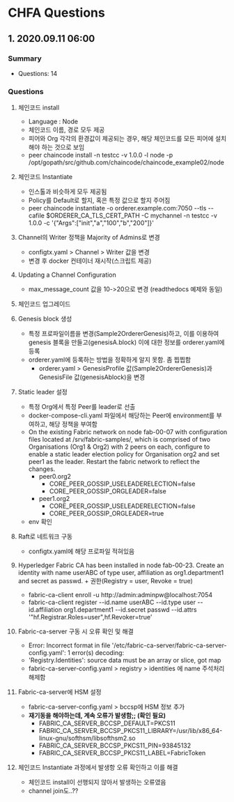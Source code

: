 # CHFA Questions

## 1. 2020.09.11 06:00

### Summary
- Questions: 14

### Questions
1. 체인코드 install
    - Language : Node
    - 체인코드 이름, 경로 모두 제공
    - 피어와 Org 각각의 환경값이 제공되는 경우, 해당 체인코드를 모든 피어에 설치해야 하는 것으로 보임
    - peer chaincode install -n testcc -v 1.0.0 -l node -p /opt/gopath/src/github.com/chaincode/chaincode_example02/node

2. 체인코드 Instantiate
    - 인스톨과 비슷하게 모두 제공됨
    - Policy를 Default로 할지, 혹은 특정 값으로 할지 주어짐
    - peer chaincode instantiate -o orderer.example.com:7050 --tls --cafile $ORDERER_CA_TLS_CERT_PATH -C mychannel -n testcc -v 1.0.0 -c '{"Args":["init","a","100","b","200"]}'

3. Channel의 Writer 정책을 Majority of Admins로 변경
    - configtx.yaml > Channel > Writer 값을 변경
    - 변경 후 docker 컨테이너 재시작(스크립트 제공)

4. Updating a Channel Configuration
    - max_message_count 값을 10->20으로 변경 (readthedocs 예제와 동일)

5. 체인코드 업그레이드

6. Genesis block 생성
    - 특정 프로파일이름을 변경(Sample2OrdererGenesis)하고, 이를 이용하여 genesis 블록을 만들고(genesisA.block) 이에 대한 정보를 orderer.yaml에 등록
    - orderer.yaml에 등록하는 방법을 정확하게 알지 못함. 좀 찝찝함
        - orderer.yaml > GenesisProfile 값(Sample2OrdererGenesis)과 GenesisFile 값(genesisAblock)을 변경

7. Static leader 설정
    - 특정 Org에서 특정 Peer를 leader로 선출
    - docker-compose-cli.yaml 파일에서 해당하는 Peer에 environment를 부여하고, 해당 정책을 부여함
    - On the existing Fabric network on node fab-00-07 with configuration files located at /srv/fabric-samples/, which is comprised of two Organisations (Org1 & Org2) with 2 peers on each, configure to enable a static leader election policy for Organisation org2 and set peer1 as the leader. Restart the fabric network to reflect the changes.
        - peer0.org2
            - CORE_PEER_GOSSIP_USELEADERELECTION=false
            - CORE_PEER_GOSSIP_ORGLEADER=false
        - peer1.org2
            - CORE_PEER_GOSSIP_USELEADERELECTION=false
            - CORE_PEER_GOSSIP_ORGLEADER=true
    - env 확인

8. Raft로 네트워크 구동
    - configtx.yaml에 해당 프로파일 적혀있음

9. Hyperledger Fabric CA has been installed in node fab-00-23. Create an identity with name userABC of type user, affiliation as org1.department1 and secret as passwd. + 권한(Registry = user, Revoke = true)
    - fabric-ca-client enroll -u http://admin:adminpw@localhost:7054
    - fabric-ca-client register --id.name userABC --id.type user --id.affiliation org1.department1 --id.secret passwd --id.attrs '"hf.Registrar.Roles=user",hf.Revoker=true'

10. Fabric-ca-server 구동 시 오류 확인 및 해결
    - Error: Incorrect format in file '/etc/fabric-ca-server/fabric-ca-server-config.yaml': 1 error(s) decoding:
    * 'Registry.Identities': source data must be an array or slice, got map
    - fabric-ca-server-config.yaml > registry > identities 에 name 주석처리 해제함

11. Fabric-ca-server에 HSM 설정
    - fabric-ca-server-config.yaml > bccsp에 HSM 정보 추가
    - __재기동을 해야하는데, 계속 오류가 발생함;; (확인 필요)__
        - FABRIC_CA_SERVER_BCCSP_DEFAULT=PKCS11
        - FABRIC_CA_SERVER_BCCSP_PKCS11_LIBRARY=/usr/lib/x86_64-linux-gnu/softhsm/libsofthsm2.so
        - FABRIC_CA_SERVER_BCCSP_PKCS11_PIN=93845132
        - FABRIC_CA_SERVER_BCCSP_PKCS11_LABEL=FabricToken

12. 체인코드 Instantiate 과정에서 발생항 오류 확인하고 이를 해결
    - 체인코드 install이 선행되지 않아서 발생하는 오류였음
    - channel join도..??
    
     
